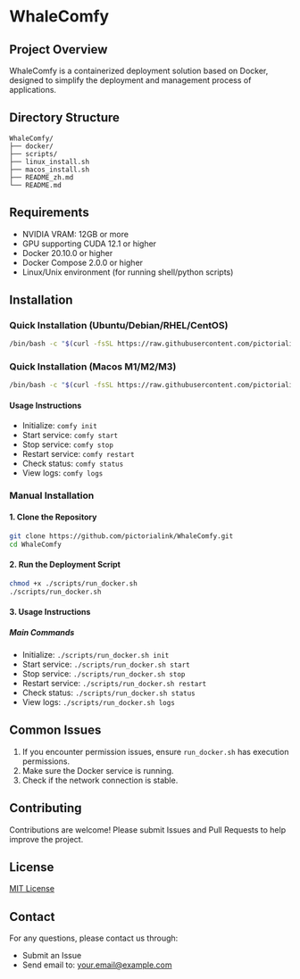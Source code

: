 # WhaleComfy

## Project Overview
WhaleComfy is a containerized deployment solution based on Docker, designed to simplify the deployment and management process of applications.

## Directory Structure
```
WhaleComfy/
├── docker/
├── scripts/
├── linux_install.sh
├── macos_install.sh
├── README_zh.md
└── README.md
```

## Requirements
- NVIDIA VRAM: 12GB or more
- GPU supporting CUDA 12.1 or higher
- Docker 20.10.0 or higher
- Docker Compose 2.0.0 or higher
- Linux/Unix environment (for running shell/python scripts)

## Installation
### Quick Installation (Ubuntu/Debian/RHEL/CentOS)
```bash
/bin/bash -c "$(curl -fsSL https://raw.githubusercontent.com/pictorialink/WhaleComfy/main/linux_install.sh)"
```
### Quick Installation (Macos M1/M2/M3)
```bash
/bin/bash -c "$(curl -fsSL https://raw.githubusercontent.com/pictorialink/WhaleComfy/main/linux_install.sh)"
```
#### Usage Instructions
- Initialize: `comfy init`
- Start service: `comfy start`
- Stop service: `comfy stop`
- Restart service: `comfy restart`
- Check status: `comfy status`
- View logs: `comfy logs`

### Manual Installation

#### 1. Clone the Repository
```bash
git clone https://github.com/pictorialink/WhaleComfy.git
cd WhaleComfy
```

#### 2. Run the Deployment Script
```bash
chmod +x ./scripts/run_docker.sh
./scripts/run_docker.sh
```

#### 3. Usage Instructions

##### Main Commands
- Initialize: `./scripts/run_docker.sh init`
- Start service: `./scripts/run_docker.sh start`
- Stop service: `./scripts/run_docker.sh stop`
- Restart service: `./scripts/run_docker.sh restart`
- Check status: `./scripts/run_docker.sh status`
- View logs: `./scripts/run_docker.sh logs`

## Common Issues
1. If you encounter permission issues, ensure `run_docker.sh` has execution permissions.
2. Make sure the Docker service is running.
3. Check if the network connection is stable.

## Contributing
Contributions are welcome! Please submit Issues and Pull Requests to help improve the project.

## License
[MIT License](LICENSE)

## Contact
For any questions, please contact us through:
- Submit an Issue
- Send email to: your.email@example.com 
